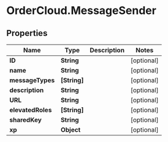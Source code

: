 # OrderCloud.MessageSender

## Properties
Name | Type | Description | Notes
------------ | ------------- | ------------- | -------------
**ID** | **String** |  | [optional] 
**name** | **String** |  | [optional] 
**messageTypes** | **[String]** |  | [optional] 
**description** | **String** |  | [optional] 
**URL** | **String** |  | [optional] 
**elevatedRoles** | **[String]** |  | [optional] 
**sharedKey** | **String** |  | [optional] 
**xp** | **Object** |  | [optional] 


